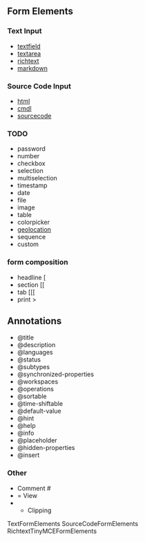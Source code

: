 ## Form Elements
### Text Input

* [textfield](formelement/textfield.md)
* [textarea](formelement/textarea.md)
* [richtext](formelement/richtext.md)
* [markdown](formelement/markdown.md)

### Source Code Input
* [html](formelement/html.md)
* [cmdl](formelement/cmdl.md)
* [sourcecode](formelement/sourcecode.md)



### TODO

* password
* number
* checkbox
* selection
* multiselection
* timestamp
* date
* file
* image
* table
* colorpicker
* [geolocation](formelement/textarea.md)
* sequence
* custom

### form composition
* headline [
* section [[
* tab [[[
* print >

## Annotations
* @title
* @description
* @languages
* @status
* @subtypes
* @synchronized-properties
* @workspaces
* @operations
* @sortable
* @time-shiftable
* @default-value
* @hint
* @help
* @info
* @placeholder
* @hidden-properties
* @insert


### Other
* Comment #
* = View
* + Clipping



TextFormElements
SourceCodeFormElements
RichtextTinyMCEFormElements
